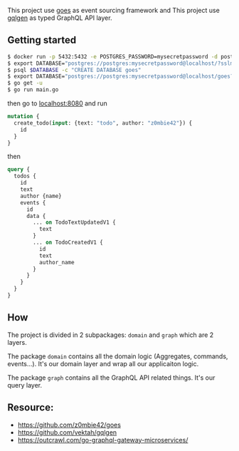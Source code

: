 This project use [goes](https://github.com/z0mbie42/goes) as event sourcing framework and This project use [gqlgen](https://github.com/vektah/gqlgen) as typed GraphQL API layer.

## Getting started

```bash
$ docker run -p 5432:5432 -e POSTGRES_PASSWORD=mysecretpassword -d postgres
$ export DATABASE="postgres://postgres:mysecretpassword@localhost/?sslmode=disable"
$ psql $DATABASE -c "CREATE DATABASE goes"
$ export DATABASE="postgres://postgres:mysecretpassword@localhost/goes?sslmode=disable"
$ go get -u
$ go run main.go
```

then go to [localhost:8080](http://localhost:8080) and run
```graphql
mutation {
  create_todo(input: {text: "todo", author: "z0mbie42"}) {
    id
  }
}
```
then
```graphql
query {
  todos {
    id
    text
    author {name}
    events {
      id
      data {
        ... on TodoTextUpdatedV1 {
          text
        }
        ... on TodoCreatedV1 {
          id
          text
          author_name
        }
      }
    }
  }
}
```


## How

The project is divided in 2 subpackages: `domain` and `graph` which are 2 layers.

The package `domain` contains all the domain logic (Aggregates, commands, events...). It's our domain layer and wrap all our applicaiton logic.

The package `graph` contains all the GraphQL API related things. It's our query layer.


## Resource:

* https://github.com/z0mbie42/goes
* https://github.com/vektah/gqlgen
* https://outcrawl.com/go-graphql-gateway-microservices/
